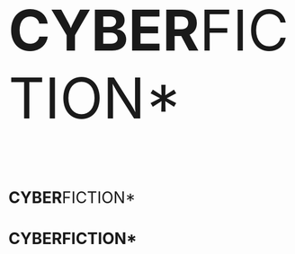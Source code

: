 ﻿<p style="font-size: 100px;" ><b>CYBER</b>FICTION*</p>


<p style="font-size: 2em;"><strong>CYBER</strong>FICTION*</p>


<h1><span style="font-weight: bold;">CYBER</span>FICTION*</h1>

